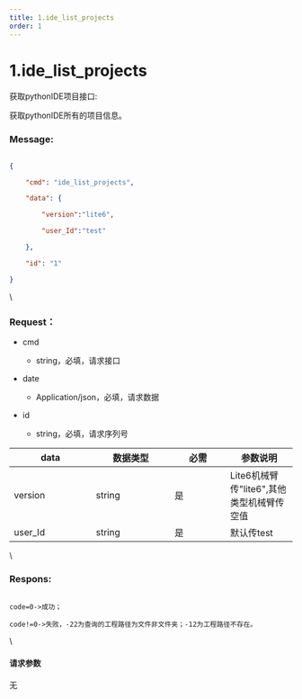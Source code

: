 ```yaml
---
title: 1.ide_list_projects
order: 1
---
```

# 1.ide\_list\_projects



 



获取pythonIDE项目接口:

获取pythonIDE所有的项目信息。



### Message:  



```json

{

    "cmd": "ide_list_projects",

    "data": {

        "version":"lite6",

        "user_Id":"test"

    },

    "id": "1"

}

```



\





### Request：    



* cmd

  * string，必填，请求接口

* date

  * Application/json，必填，请求数据

* id

  * string，必填，请求序列号



<table><thead><tr><th width="130">data</th><th width="124">数据类型</th><th width="83">必需</th><th>参数说明</th></tr></thead><tbody><tr><td>version</td><td>string</td><td>是</td><td>Lite6机械臂传"lite6",其他类型机械臂传空值</td></tr><tr><td>user_Id</td><td>string</td><td>是</td><td>默认传test</td></tr></tbody></table>



\





### Respons:     



```

code=0->成功；

code!=0->失败，-22为查询的工程路径为文件非文件夹；-12为工程路径不存在。

```



\





#### 请求参数



无
